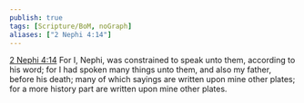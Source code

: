 ```yaml
---
publish: true
tags: [Scripture/BoM, noGraph]
aliases: ["2 Nephi 4:14"]
---
```

[2 Nephi 4:14](https://churchofjesuschrist.org/study/scriptures/bofm/2-ne/4?lang=eng&id=p14#p14) For I, Nephi, was constrained to speak unto them, according to his word; for I had spoken many things unto them, and also my father, before his death; many of which sayings are written upon mine other plates; for a more history part are written upon mine other plates.
